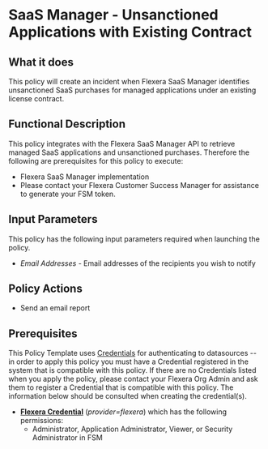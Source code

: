 # SaaS Manager - Unsanctioned Applications with Existing Contract

## What it does

This policy will create an incident when Flexera SaaS Manager identifies unsanctioned SaaS purchases for managed applications under an existing license contract.

## Functional Description

This policy integrates with the Flexera SaaS Manager API to retrieve managed SaaS applications and unsanctioned purchases. Therefore the following are prerequisites for this policy to execute:

- Flexera SaaS Manager implementation
- Please contact your Flexera Customer Success Manager for assistance to generate your FSM token.

## Input Parameters

This policy has the following input parameters required when launching the policy.

- *Email Addresses* - Email addresses of the recipients you wish to notify

## Policy Actions

- Send an email report

## Prerequisites

This Policy Template uses [Credentials](https://docs.flexera.com/flexera/EN/Automation/ManagingCredentialsExternal.htm) for authenticating to datasources -- in order to apply this policy you must have a Credential registered in the system that is compatible with this policy. If there are no Credentials listed when you apply the policy, please contact your Flexera Org Admin and ask them to register a Credential that is compatible with this policy. The information below should be consulted when creating the credential(s).

- [**Flexera Credential**](https://docs.flexera.com/flexera/EN/Automation/ProviderCredentials.htm) (*provider=flexera*) which has the following permissions:
  - Administrator, Application Administrator, Viewer, or Security Administrator in FSM
